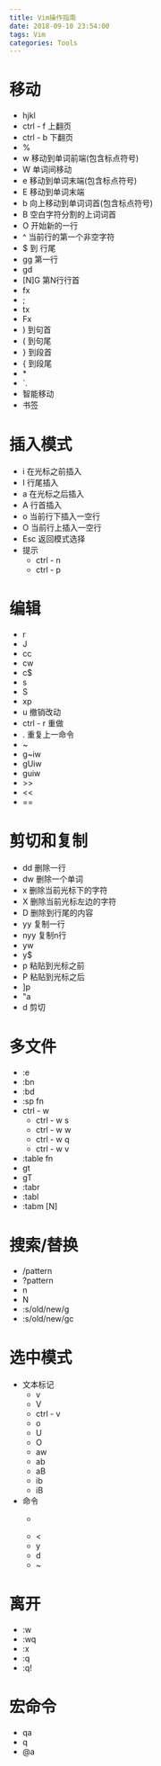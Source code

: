 ```yaml
---
title: Vim操作指南
date: 2018-09-10 23:54:00
tags: Vim
categories: Tools
---
```


# 移动

* hjkl
* ctrl - f 上翻页
* ctrl - b 下翻页
* %
* w 移动到单词前端(包含标点符号)
* W 单词间移动
* e 移动到单词末端(包含标点符号)
* E 移动到单词末端
* b 向上移动到单词词首(包含标点符号)
* B 空白字符分割的上词词首
* O 开始新的一行
* ^ 当前行的第一个非空字符
* $ 到 行尾
* gg 第一行
* gd 
* [N]G 第N行行首
* fx 
* ;
* tx
* Fx
* ) 到句首
* ( 到句尾
* } 到段首
* { 到段尾
* \*
* `.
* 智能移动
* 书签

# 插入模式

* i 在光标之前插入
* I 行尾插入
* a 在光标之后插入
* A 行首插入
* o 当前行下插入一空行
* O 当前行上插入一空行
* Esc 返回模式选择
* 提示
  * ctrl - n
  * ctrl - p

# 编辑

* r 
* J
* cc
* cw
* c$
* s
* S
* xp
* u 撤销改动
* ctrl - r 重做
* . 重复上一命令
* ~
* g~iw
* gUiw
* guiw
* \>\>
* <<
* == 

# 剪切和复制

* dd 删除一行
* dw 删除一个单词
* x 删除当前光标下的字符
* X 删除当前光标左边的字符
* D 删除到行尾的内容
* yy 复制一行
* nyy 复制n行
* yw
* y$
* p 粘贴到光标之前
* P 粘贴到光标之后
* ]p
* "a
* d 剪切

# 多文件

* :e
* :bn
* :bd
* :sp fn
* ctrl - w
    * ctrl - w s
    * ctrl - w w
    * ctrl - w q
    * ctrl - w v
* :table fn
* gt
* gT
* :tabr
* :tabl
* :tabm [N]

# 搜索/替换

* /pattern
* ?pattern
* n
* N
* :s/old/new/g
* :s/old/new/gc

# 选中模式

* 文本标记
    * v
    * V
    * ctrl - v
    * o
    * U
    * O
    * aw
    * ab
    * aB
    * ib
    * iB
* 命令
    * >
    * <
    * y
    * d
    * ~

# 离开

* :w
* :wq
* :x
* :q
* :q!

# 宏命令

* qa
* q
* @a
